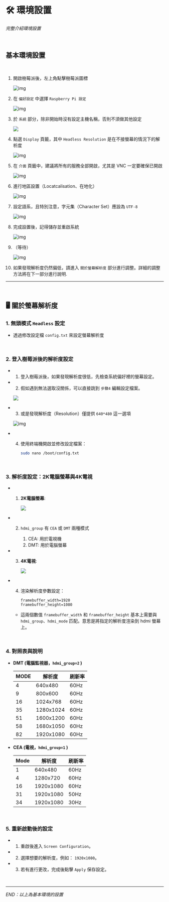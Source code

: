 # 🛠 環境設置

  *完整介紹環境設置*

</br>

## 基本環境設置

</br>

1. 開啟樹莓派後，左上角點擊樹莓派圖標

   ![img](images/img_91.png)

2. 在 `偏好設定` 中選擇 `Raspberry Pi 設定`

   ![img](images/img_92.png)

3. 於 `系統` 部分，除非開始時沒有設定主機名稱，否則不須做其他設定

   ![](images/img_93.png)   

4. 點選 `Display` 頁籤，其中 `Headless Resolution` 是在不接螢幕的情況下的解析度

   ![img](images/img_95.png)

5. 在 `介面` 頁籤中，建議將所有的服務全部開啟，尤其是 VNC 一定要確保已開啟

   ![img](images/img_96.png)

6. 進行地區設置（Locatcalisation、在地化）

   ![img](images/img_97.png)

7. 設定語系，且特別注意，字元集（Character Set）應設為 `UTF-8`

   ![img](images/img_98.png)

8. 完成設置後，記得儲存並重啟系統

   ![img](images/img_99.png)

9. （等待）

   ![img](images/img_100.png)

10. 如果發現解析度仍然偏低，請進入 `關於螢幕解析度` 部分進行調整。詳細的調整方法將在下一部分進行說明.

---

</br>

## 🖥 關於螢幕解析度

### 1. 無頭模式 `Headless` 設定

   - 透過修改設定檔 `config.txt` 來設定螢幕解析度

</br>

### 2. 登入樹莓派後的解析度設定

   - 1. 登入樹莓派後，如果發現解析度很低，先檢查系統偏好裡的螢幕設定。
   
   - 2. 假如遇到無法選取沒關係，可以直接跳到 `步驟4` 編輯設定檔案。
      
      ![](images/img_301.png)

   - 3. 或是發現解析度（Resolution）僅提供 `640*480` 這一選項

     ![img](images/img_101.png)

   - 4. 使用終端機開啟並修改設定檔案：

        ```bash
        sudo nano /boot/config.txt
        ```

</br>

### 3. 解析度設定：2K電腦螢幕與4K電視

   - 1. **2K電腦螢幕**:

        ![](images/img_102.png)
   - 2. `hdmi_group` 有 `CEA` 或 `DMT` 兩種模式

        1. CEA: 用於電視機
        2. DMT: 用於電腦螢幕
   - 3. **4K電視**:

        ![](images/img_103.png)
   - 4. 渲染解析度參數設定：

        ```
        framebuffer_width=1920
        framebuffer_height=1080
        ```

     - 這兩個數值 `framebuffer_width` 和 `framebuffer_height` 基本上需要與 `hdmi_group`、`hdmi_mode` 匹配。意思是將指定的解析度渲染到 hdmi 螢幕上。

</br>

### 4. 對照表與說明

- **DMT (電腦監視器，`hdmi_group=2` )**

  | MODE | 解析度    | 刷新率 |
  | ---- | --------- | ------ |
  | 4    | 640x480   | 60Hz   |
  | 9    | 800x600   | 60Hz   |
  | 16   | 1024x768  | 60Hz   |
  | 35   | 1280x1024 | 60Hz   |
  | 51   | 1600x1200 | 60Hz   |
  | 58   | 1680x1050 | 60Hz   |
  | 82   | 1920x1080 | 60Hz   |

- **CEA (電視，`hdmi_group=1` )**

  | Mode | 解析度    | 刷新率 |
  | ---- | --------- | ------ |
  | 1    | 640x480   | 60Hz   |
  | 4    | 1280x720  | 60Hz   |
  | 16   | 1920x1080 | 60Hz   |
  | 31   | 1920x1080 | 50Hz   |
  | 34   | 1920x1080 | 30Hz   |

</br>

### 5. 重新啟動後的設定

   - 1. 重啟後進入 `Screen Configuration`。
   - 2. 選擇想要的解析度，例如： `1920x1080`。
   - 3. 若有進行更改，完成後點擊 `Apply` 保存設定。

</br>

---

_END：以上為基本環境的設置_
